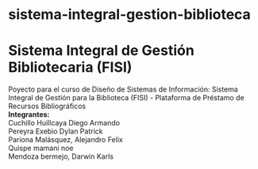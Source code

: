 # sistema-integral-gestion-biblioteca
<h1>Sistema Integral de Gestión Bibliotecaria (FISI)</h1>
Poyecto para el curso de Diseño de Sistemas de Información: Sistema Integral de Gestión para la Biblioteca (FISI) - Plataforma de Préstamo de Recursos Bibliográficos<br>
<b>Integrantes:</b><br>
Cuchillo Huillcaya Diego Armando <br>
Pereyra Exebio Dylan Patrick <br>
Pariona Malásquez, Alejandro Felix <br>
Quispe mamani noe<br>
Mendoza bermejo, Darwin Karls<br>

